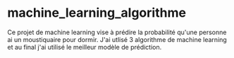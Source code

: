 # machine_learning_algorithme
Ce projet de machine learning vise à prédire la probabilité qu'une personne ai un moustiquaire pour dormir. J'ai utlisé 3 algorithme de machine learning et au final j'ai utilisé le meilleur modèle de prédiction.

